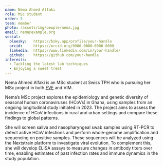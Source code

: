 ```yaml
---
name: Nema Ahmed Alfaki
role: MSc student
order: 5
team: member
photo: /assets/img/people/nema.jpg
email: nema@example.org
social:
  bluesky:   https://bsky.app/profile/your-handle
  orcid:     https://orcid.org/0000-0000-0000-0000
  linkedin:  https://www.linkedin.com/in/your-handle/
  github:    https://github.com/your-handle
interests:
  - Tackling the latest lab techniques
  - Enjoying a sweet treat
---
```


Nema Ahmed Alfaki is an MSc student at Swiss TPH who is pursuing her MSc project in both [EVE](https://eve-lab.org/) and VIM.

Nema’s MSc project explores the epidemiology and genetic diversity of seasonal human coronaviruses (HCoVs) in Ghana, using samples from an ongoing longitudinal study initiated in 2023. The project aims to assess the incidence of HCoV infections in rural and urban settings and compare these findings to global patterns.

She will screen saliva and nasopharyngeal swab samples using RT-PCR to detect active HCoV infections and perform whole-genome amplification and sequencing on positive samples. These sequences will be analyzed using the Nextstrain platform to investigate viral evolution. To complement this, she will develop ELISA assays to measure changes in antibody titers over time, enabling estimates of past infection rates and immune dynamics in the study population.
